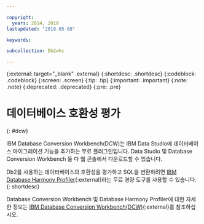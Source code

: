 ```yaml
---

copyright:
  years: 2014, 2019
lastupdated: "2018-05-08"

keywords:

subcollection: Db2whc

---
```


<!-- Attribute definitions --> 
{:external: target="_blank" .external}
{:shortdesc: .shortdesc}
{:codeblock: .codeblock}
{:screen: .screen}
{:tip: .tip}
{:important: .important}
{:note: .note}
{:deprecated: .deprecated}
{:pre: .pre}

# 데이터베이스 호환성 평가
{: #dcw}

IBM Database Conversion Workbench(DCW)는 IBM Data Studio에 데이터베이스 마이그레이션 기능을 추가하는 무료 플러그인입니다. Data Studio 및 Database Conversion Workbench 둘 다 웹 콘솔에서 다운로드할 수 있습니다.

Db2를 사용하는 데이터베이스의 호환성을 평가하고 SQL을 변환하려면 [IBM Database Harmony Profiler](https://www.ibm.com/developerworks/community/blogs/05901c97-75b2-47a1-9c32-25f748855913/entry/Introducing_DCW_Lite?lang=en){:external}라는 무료 경량 도구를 사용할 수 있습니다.
{: shortdesc}

Database Conversion Workbench 및 Database Harmony Profiler에 대한 자세한 정보는 [IBM Database Conversion Workbench(DCW)](https://www.ibm.com/support/knowledgecenter/en/SS6NHC/com.ibm.swg.im.dashdb.apdv.porting.doc/doc/c_compat_dcw.html){:external}를 참조하십시오.
